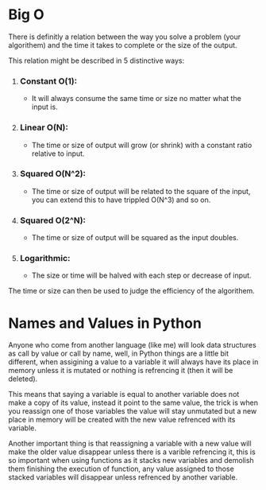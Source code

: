 # Big O

There is definitly a relation between the way you solve a problem (your algorithem) and the time it takes to complete or the size of the output.

This relation might be described in 5 distinctive ways:

1. ### Constant O(1): 
   - It will always consume the same time or size no matter what the input is.

2. ### Linear O(N):
   - The time or size of output will grow (or shrink) with a constant ratio relative to input.

3. ### Squared O(N^2):
   - The time or size of output will be related to the square of the input, you can extend this to have trippled O(N^3) and so on.

4. ### Squared O(2^N):
   - The time or size of output will be squared as the input doubles.
5. ### Logarithmic:
   - The size or time will be halved with each step or decrease of input.

The time or size can then be used to judge the efficiency of the algorithem.

# Names and Values in Python

Anyone who come from another language (like me) will look data structures as call by value or call by name, well, in Python things are a little bit different, when assigining a value to a variable it will always have its place in memory unless it is mutated or nothing is refrencing it (then it will be deleted).

This means that saying a variable is equal to another variable does not make a copy of its value, instead it point to the same value, the trick is when you reassign one of those variables the value will stay unmutated but a new place in memory will be created with the new value refrenced with its variable.

Another important thing is that reassigning a variable with a new value will make the older value disappear unless there is a varible refrencing it, this is so important when using functions as it stacks new variables and demolish them finishing the execution of function, any value assigned to those stacked variables will disappear unless refrenced by another variable.